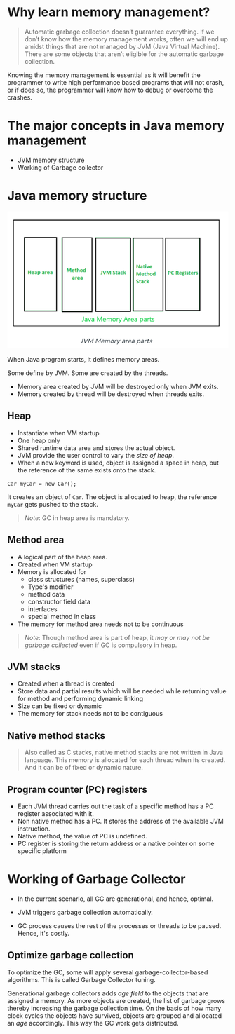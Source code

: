 # Why learn memory management?

> Automatic garbage collection doesn’t guarantee everything. If we don’t know how the memory management works, often we will end up amidst things that are not managed by JVM (Java Virtual Machine). There are some objects that aren’t eligible for the automatic garbage collection.

Knowing the memory management is essential as it will benefit the programmer to write high performance based programs that will not crash, or if does so, the programmer will know how to debug or overcome the crashes.

# The major concepts in Java memory management

- JVM memory structure
- Working of Garbage collector

# Java memory structure
![](../images/jvm.png)

When Java program starts, it defines memory areas.

Some define by JVM. Some are created by the threads.

- Memory area created by JVM will be destroyed only when JVM exits.
- Memory created by thread will be destroyed when threads exits.

## Heap

- Instantiate when VM startup
- One heap only
- Shared runtime data area and stores the actual object.
- JVM provide the user control to vary the *size of heap*. 
- When a new keyword is used, object is assigned a space in heap, but the reference of the same exists onto the stack.

```
Car myCar = new Car();
```
It creates an object of `Car`. The object is allocated to heap, the reference `myCar` gets pushed to the stack.

> *Note*: GC in heap area is mandatory.

## Method area

- A logical part of the heap area. 
- Created when VM startup
- Memory is allocated for 
	- class structures (names, superclass)
	- Type's modifier
	- method data  
	- constructor field data
	- interfaces
	- special method in class
 - The memory for method area needs not to be continuous

> *Note*: Though method area is part of heap, it *may or may not be garbage collected* even if GC is compulsory in heap.

## JVM stacks

- Created when a thread is created
- Store data and partial results which will be needed while returning value for method and performing dynamic linking
- Size can be fixed or dynamic
- The memory for stack needs not to be contiguous

## Native method stacks

> Also called as C stacks, native method stacks are not written in Java language. This memory is allocated for each thread when its created. And it can be of fixed or dynamic nature.

## Program counter (PC) registers

- Each JVM thread carries out the task of a specific method has a PC register associated with it.
- Non native method has a PC. It stores the address of the available JVM instruction.
- Native method, the value of PC is undefined.
- PC register is storing the return address or a native pointer on some specific platform

# Working of Garbage Collector

- In the current scenario, all GC are generational, and hence, optimal.
- JVM triggers garbage collection automatically.

- GC process causes the rest of the processes or threads to be paused. Hence, it's costly.

## Optimize garbage collection

To optimize the GC, some will apply several garbage-collector-based algorithms. This is called Garbage Collector tuning.

Generational garbage collectors adds *age field* to the objects that are assigned a memory. As more objects are created, the list of garbage grows thereby increasing the garbage collection time. On the basis of how many clock cycles the objects have survived, objects are grouped and allocated an *age* accordingly. This way the GC work gets distributed.